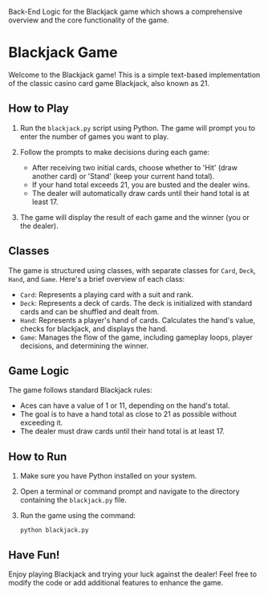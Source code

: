 Back-End Logic for the Blackjack game which shows a comprehensive overview and the core functionality of the game.

# Blackjack Game

Welcome to the Blackjack game! This is a simple text-based implementation of the classic casino card game Blackjack, also known as 21.

## How to Play

1. Run the `blackjack.py` script using Python. The game will prompt you to enter the number of games you want to play.

2. Follow the prompts to make decisions during each game:
   - After receiving two initial cards, choose whether to 'Hit' (draw another card) or 'Stand' (keep your current hand total).
   - If your hand total exceeds 21, you are busted and the dealer wins.
   - The dealer will automatically draw cards until their hand total is at least 17.

3. The game will display the result of each game and the winner (you or the dealer).

## Classes

The game is structured using classes, with separate classes for `Card`, `Deck`, `Hand`, and `Game`. Here's a brief overview of each class:

- `Card`: Represents a playing card with a suit and rank.
- `Deck`: Represents a deck of cards. The deck is initialized with standard cards and can be shuffled and dealt from.
- `Hand`: Represents a player's hand of cards. Calculates the hand's value, checks for blackjack, and displays the hand.
- `Game`: Manages the flow of the game, including gameplay loops, player decisions, and determining the winner.

## Game Logic

The game follows standard Blackjack rules:
- Aces can have a value of 1 or 11, depending on the hand's total.
- The goal is to have a hand total as close to 21 as possible without exceeding it.
- The dealer must draw cards until their hand total is at least 17.

## How to Run

1. Make sure you have Python installed on your system.

2. Open a terminal or command prompt and navigate to the directory containing the `blackjack.py` file.

3. Run the game using the command:
   ```
   python blackjack.py
   ```

## Have Fun!

Enjoy playing Blackjack and trying your luck against the dealer! Feel free to modify the code or add additional features to enhance the game.
